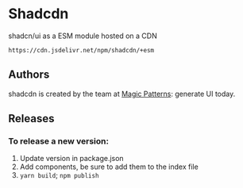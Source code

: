# Shadcdn

shadcn/ui as a ESM module hosted on a CDN

```
https://cdn.jsdelivr.net/npm/shadcdn/+esm
```

## Authors

shadcdn is created by the team at [Magic Patterns](https://magicpatterns.com): generate UI today.

## Releases

### To release a new version:

1. Update version in package.json
2. Add components, be sure to add them to the index file
3. `yarn build`; `npm publish`
